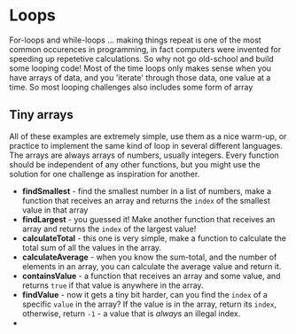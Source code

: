 # Loops

For-loops and while-loops ... making things repeat is one of the most common occurences in programming, in fact computers were invented for speeding up repetetive calculations.
So why not go old-school and build some looping code!
Most of the time loops only makes sense when you have arrays of data, and you 'iterate' through those data, one value at a time. So most looping challenges also includes some form of array

## Tiny arrays
All of these examples are extremely simple, use them as a nice warm-up, or practice to implement the same kind of loop in several different languages.
The arrays are always arrays of numbers, usually integers. Every function should be independent of any other functions, but you might use the solution for one challenge as inspiration for another.

* **findSmallest** - find the smallest number in a list of numbers, make a function that receives an array and returns the `index` of the smallest value in that array
* **findLargest** - you guessed it! Make another function that receives an array and returns the `index` of the largest value!
* **calculateTotal** - this one is very simple, make a function to calculate the total sum of all the values in the array.
* **calculateAverage** - when you know the sum-total, and the number of elements in an array, you can calculate the average value and return it.
* **containsValue** - a function that receives an array and some value, and returns `true` if that value is anywhere in the array.
* **findValue** - now it gets a tiny bit harder, can you find the `index` of a specific `value` in the array? If the value is in the array, return its `index`, otherwise, return `-1` - a value that is *always* an illegal index.
* 
